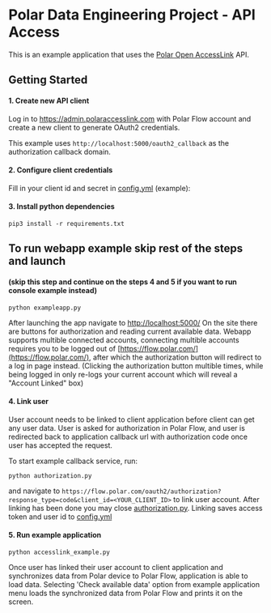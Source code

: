 # Polar Data Engineering Project - API Access

This is an example application that uses the [Polar Open AccessLink] API.

## Getting Started
#### 1. Create new API client 
 
Log in to https://admin.polaraccesslink.com with Polar Flow account and create a new client to generate OAuth2 credentials.

This example uses `http://localhost:5000/oauth2_callback` as the authorization callback domain.
  
#### 2. Configure client credentials

Fill in your client id and secret in [config.yml] (example):
  
#### 3. Install python dependencies

```
pip3 install -r requirements.txt
```
## To run webapp example skip rest of the steps and launch
#### (skip this step and continue on the steps 4 and 5 if you want to run console example instead)
```
python exampleapp.py
```
After launching the app navigate to [http://localhost:5000/](http://localhost:5000/)
On the site there are buttons for authorization and reading current available data.
Webapp supports multible connected accounts,
connecting multible accounts requires you to be logged out of [https://flow.polar.com/](https://flow.polar.com/),
after which the authorization button will redirect to a log in page instead.
(Clicking the authorization button multible times,
while being logged in only re-logs your current account which will reveal a "Account Linked" box)

#### 4. Link user

User account needs to be linked to client application before client can get any user data. User is asked for authorization 
in Polar Flow, and user is redirected back to application callback url with authorization code once user has accepted the request.
 
To start example callback service, run:

```
python authorization.py
```

and navigate to `https://flow.polar.com/oauth2/authorization?response_type=code&client_id=<YOUR_CLIENT_ID>` to link user account.
After linking has been done you may close [authorization.py]. Linking saves access token and user id to [config.yml]

#### 5. Run example application
    
```
python accesslink_example.py
```

Once user has linked their user account to client application and synchronizes data from Polar device to Polar Flow, 
application is able to load data. Selecting 'Check available data' option from example application menu loads the 
synchronized data from Polar Flow and prints it on the screen.

[authorization.py]: ./authorization.py

[config.yml]: ./config.yml

[Polar Open AccessLink]: https://www.polar.com/accesslink-api/
